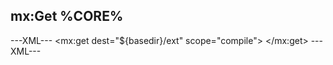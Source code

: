 ## mx:Get %CORE%

---XML---
<mx:get dest="${basedir}/ext" scope="compile">
	<dependency coordinates="javax.mail:mail:1.4" />
	<dependency coordinates="javax.activation:activation:1.1" />
</mx:get>
---XML---
